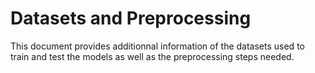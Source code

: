 # Datasets and Preprocessing
This document provides additionnal information of the datasets used to train and test the models as well as the preprocessing steps needed. 
